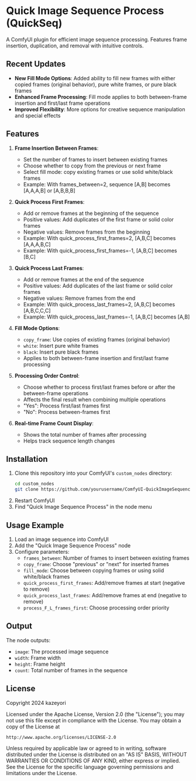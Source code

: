 # Quick Image Sequence Process (QuickSeq)

A ComfyUI plugin for efficient image sequence processing. Features frame insertion, duplication, and removal with intuitive controls.

## Recent Updates

- **New Fill Mode Options**: Added ability to fill new frames with either copied frames (original behavior), pure white frames, or pure black frames
- **Enhanced Frame Processing**: Fill mode applies to both between-frame insertion and first/last frame operations
- **Improved Flexibility**: More options for creative sequence manipulation and special effects

## Features

1. **Frame Insertion Between Frames**:
   - Set the number of frames to insert between existing frames
   - Choose whether to copy from the previous or next frame
   - Select fill mode: copy existing frames or use solid white/black frames
   - Example: With frames_between=2, sequence [A,B] becomes [A,A,A,B] or [A,B,B,B]

2. **Quick Process First Frames**:
   - Add or remove frames at the beginning of the sequence
   - Positive values: Add duplicates of the first frame or solid color frames
   - Negative values: Remove frames from the beginning
   - Example: With quick_process_first_frames=2, [A,B,C] becomes [A,A,A,B,C]
   - Example: With quick_process_first_frames=-1, [A,B,C] becomes [B,C]

3. **Quick Process Last Frames**:
   - Add or remove frames at the end of the sequence
   - Positive values: Add duplicates of the last frame or solid color frames
   - Negative values: Remove frames from the end
   - Example: With quick_process_last_frames=2, [A,B,C] becomes [A,B,C,C,C]
   - Example: With quick_process_last_frames=-1, [A,B,C] becomes [A,B]

4. **Fill Mode Options**:
   - `copy_frame`: Use copies of existing frames (original behavior)
   - `white`: Insert pure white frames
   - `black`: Insert pure black frames
   - Applies to both between-frame insertion and first/last frame processing

5. **Processing Order Control**:
   - Choose whether to process first/last frames before or after the between-frame operations
   - Affects the final result when combining multiple operations
   - "Yes": Process first/last frames first
   - "No": Process between-frames first

6. **Real-time Frame Count Display**:
   - Shows the total number of frames after processing
   - Helps track sequence length changes

## Installation

1. Clone this repository into your ComfyUI's `custom_nodes` directory:
   ```bash
   cd custom_nodes
   git clone https://github.com/yourusername/ComfyUI-QuickImageSequenceProcess.git
   ```
2. Restart ComfyUI
3. Find "Quick Image Sequence Process" in the node menu

## Usage Example

1. Load an image sequence into ComfyUI
2. Add the "Quick Image Sequence Process" node
3. Configure parameters:
   - `frames_between`: Number of frames to insert between existing frames
   - `copy_frame`: Choose "previous" or "next" for inserted frames
   - `fill_mode`: Choose between copying frames or using solid white/black frames
   - `quick_process_first_frames`: Add/remove frames at start (negative to remove)
   - `quick_process_last_frames`: Add/remove frames at end (negative to remove)
   - `process_F_L_frames_first`: Choose processing order priority

## Output

The node outputs:
- `image`: The processed image sequence
- `width`: Frame width
- `height`: Frame height
- `count`: Total number of frames in the sequence

## License

Copyright 2024 kazeyori

Licensed under the Apache License, Version 2.0 (the "License");
you may not use this file except in compliance with the License.
You may obtain a copy of the License at

    http://www.apache.org/licenses/LICENSE-2.0

Unless required by applicable law or agreed to in writing, software
distributed under the License is distributed on an "AS IS" BASIS,
WITHOUT WARRANTIES OR CONDITIONS OF ANY KIND, either express or implied.
See the License for the specific language governing permissions and
limitations under the License.